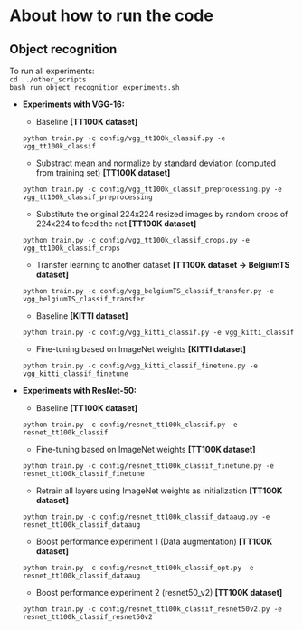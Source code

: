 # About how to run the code

## Object recognition

To run all experiments:  
    ```
    cd ../other_scripts  
    ```    
    ```
    bash run_object_recognition_experiments.sh
    ```

- **Experiments with VGG-16:**    
 
    - Baseline **[TT100K dataset]**
    ```
    python train.py -c config/vgg_tt100k_classif.py -e vgg_tt100k_classif 
    ```
    
    - Substract mean and normalize by standard deviation (computed from training set)  **[TT100K dataset]**
    ```
    python train.py -c config/vgg_tt100k_classif_preprocessing.py -e vgg_tt100k_classif_preprocessing
    ```
    
    - Substitute the original 224x224 resized images by random crops of 224x224 to feed the net **[TT100K dataset]**
    ```
    python train.py -c config/vgg_tt100k_classif_crops.py -e vgg_tt100k_classif_crops
    ```
    
    - Transfer learning to another dataset **[TT100K dataset -> BelgiumTS dataset]**
    ```
    python train.py -c config/vgg_belgiumTS_classif_transfer.py -e vgg_belgiumTS_classif_transfer
    ```
    
    - Baseline **[KITTI dataset]**
    ```
    python train.py -c config/vgg_kitti_classif.py -e vgg_kitti_classif
    ``` 
   
    - Fine-tuning based on ImageNet weights  **[KITTI dataset]**
    ```
    python train.py -c config/vgg_kitti_classif_finetune.py -e vgg_kitti_classif_finetune
    ``` 

 - **Experiments with ResNet-50:**   

    - Baseline **[TT100K dataset]**
    ```
    python train.py -c config/resnet_tt100k_classif.py -e resnet_tt100k_classif
    ```  

    - Fine-tuning based on ImageNet weights **[TT100K dataset]**
    ```
    python train.py -c config/resnet_tt100k_classif_finetune.py -e resnet_tt100k_classif_finetune
    ```  
    
    - Retrain all layers using ImageNet weights as initialization **[TT100K dataset]**
    ```
    python train.py -c config/resnet_tt100k_classif_dataaug.py -e resnet_tt100k_classif_dataaug
    ```   
    
    - Boost performance experiment 1 (Data augmentation) **[TT100K dataset]**
    ```
    python train.py -c config/resnet_tt100k_classif_opt.py -e resnet_tt100k_classif_dataaug
    ```  
    
    - Boost performance experiment 2 (resnet50_v2) **[TT100K dataset]**
    ```
    python train.py -c config/resnet_tt100k_classif_resnet50v2.py -e resnet_tt100k_classif_resnet50v2
    ```  
